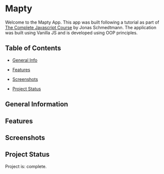 # Mapty
Welcome to the Mapty App. This app was built following a tutorial as part of <a href='https://www.udemy.com/course/the-complete-javascript-course'>The Complete Javascript Course</a> by Jonas Schmedtmann. The application was built using Vanilla JS and is developed using OOP principles. 

## Table of Contents
* [General Info](#general-information)

* [Features](#features)
* [Screenshots](#screenshots)
* [Project Status](#project-status)

## General Information

## Features

## Screenshots

## Project Status
Project is: complete. 





